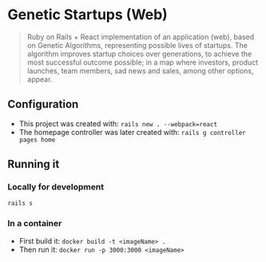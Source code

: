 # Genetic Startups (Web)
> Ruby on Rails + React implementation of an application (web), based on Genetic Algorithms, representing possible lives 
of startups. The algorithm improves startup choices over generations, to achieve the most successful outcome possible; 
in a map where investors, product launches, team members, sad news and sales, among other options, appear.

## Configuration

 * This project was created with: `rails new . --webpack=react`
 * The homepage controller was later created with: `rails g controller pages home`
 
## Running it

### Locally for development
`rails s`

### In a container
 * First build it:  `docker build -t <imageName> .`
 * Then run it: `docker run -p 3000:3000 <imageName>`